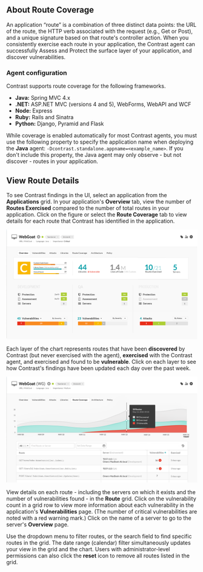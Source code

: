 <!--
title: "Route Coverage"
description: "Overview of setting up environments"
tags: "user UI applications route coverage exercised vulnerabilities"
-->

## About Route Coverage

An application “route” is a combination of three distinct data points: the URL of the route, the HTTP verb associated with the request (e.g., Get or Post), and a unique signature based on that route's controller action. When you consistently exercise each route in your application, the Contrast agent can successfully Assess and Protect the surface layer of your application, and discover vulnerabilities. 

### Agent configuration 

Contrast supports route coverage for the following frameworks.

* **Java:** Spring MVC 4.x 
* **.NET:** ASP.NET MVC (versions 4 and 5), WebForms, WebAPI and WCF
* **Node:** Express 
* **Ruby:** Rails and Sinatra
* **Python:** Django, Pyramid and Flask

While coverage is enabled automatically for most Contrast agents, you must use the following property to specify the application name when deploying the **Java** agent: `-Dcontrast.standalone.appname=<example_name>`. If you don't include this property, the Java agent may only observe - but not discover - routes in your application.  

## View Route Details 

To see Contrast findings in the UI, select an application from the **Applications** grid. In your application's **Overview** tab, view the number of **Routes Exercised** compared to the number of total routes in your application. Click on the figure or select the **Route Coverage** tab to view details for each route that Contrast has identified in the application. 

<a href="assets/images/App-overview.png" rel="lightbox" title="View routes in your application Overview page"><img class="thumbnail" src="assets/images/App-overview.png"/></a>

Each layer of the chart represents routes that have been **discovered** by Contrast (but never exercised with the agent), **exercised** with the Contrast agent, and exercised and found to be **vulnerable**. Click on each layer to see how Contrast's findings have been updated each day over the past week. 

<a href="assets/images/App-route-coverage.png" rel="lightbox" title="View detailed coverage information for each route"><img class="thumbnail" src="assets/images/App-route-coverage.png"/></a>

View details on each route - including the servers on which it exists and the number of vulnerabilities found - in the **Route** grid. Click on the vulnerability count in a grid row to view more information about each vulnerability in the application's **Vulnerabilities** page. (The number of critical vulnerabilities are noted with a red warning mark.) Click on the name of a server to go to the server's **Overview** page. 

Use the dropdown menu to filter routes, or the search field to find specific routes in the grid. The date range (calendar) filter simultaneously updates your view in the grid and the chart. Users with administrator-level permissions can also click the **reset** icon to remove all routes listed in the grid. 



